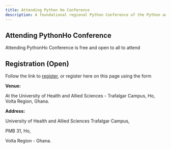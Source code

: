 ```yaml
---
title: Attending Python Ho Conference
description: A foundational regional Python Conference of the Python and developer community in Volta.
---
```


## Attending PythonHo Conference

Attending PythonHo Conference is free and open to all to attend

## Registration (Open)

Follow the link to [register](http://), or register here on this page using the form

**Venue:**  

At the University of Health and Allied Sciences - Trafalgar Campus, Ho, Volta Region, Ghana.

**Address:**

University of Health and Allied Sciences Trafalgar Campus,

PMB 31, Ho,

Volta Region - Ghana.
